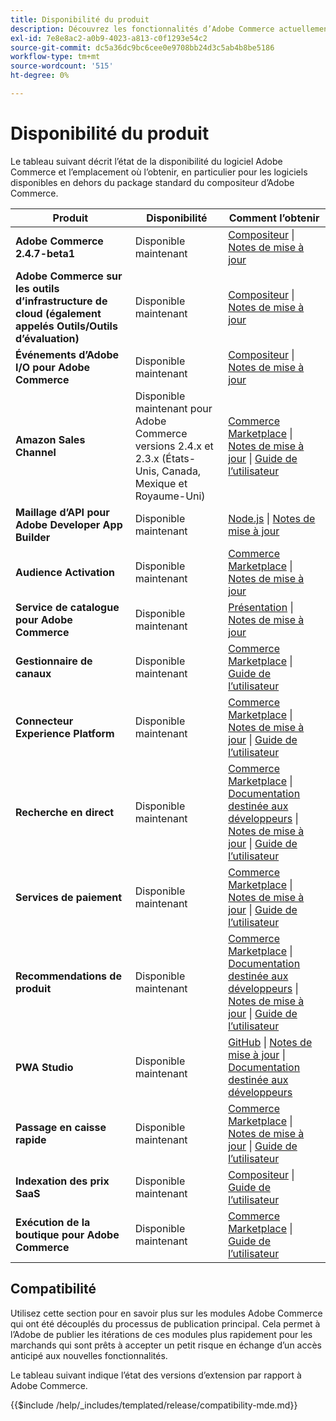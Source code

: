 ```yaml
---
title: Disponibilité du produit
description: Découvrez les fonctionnalités d’Adobe Commerce actuellement disponibles, comment y accéder et vérifiez leur compatibilité avec des versions Adobe Commerce spécifiques.
exl-id: 7e8e8ac2-a0b9-4023-a813-c0f1293e54c2
source-git-commit: dc5a36dc9bc6cee0e9708bb24d3c5ab4b8be5186
workflow-type: tm+mt
source-wordcount: '515'
ht-degree: 0%

---
```


# Disponibilité du produit

Le tableau suivant décrit l’état de la disponibilité du logiciel Adobe Commerce et l’emplacement où l’obtenir, en particulier pour les logiciels disponibles en dehors du package standard du compositeur d’Adobe Commerce.

| Produit | Disponibilité | Comment l’obtenir |
|-|-|-|
| **Adobe Commerce 2.4.7-beta1** | Disponible maintenant | [Compositeur](../installation/composer.md) \| [Notes de mise à jour](https://experienceleague.adobe.com/docs/commerce-operations/release/notes/adobe-commerce/2-4-7.html) |
| **Adobe Commerce sur les outils d’infrastructure de cloud (également appelés Outils/Outils d’évaluation)** | Disponible maintenant | [Compositeur](https://experienceleague.adobe.com/docs/commerce-cloud-service/user-guide/dev-tools/ece-tools/update-package.html) \| [Notes de mise à jour](https://experienceleague.adobe.com/docs/commerce-cloud-service/user-guide/release-notes/cloud-tools-suite.html) |
| **Événements d’Adobe I/O pour Adobe Commerce** | Disponible maintenant | [Compositeur](https://developer.adobe.com/commerce/events/get-started/installation/) \| [Notes de mise à jour](https://developer.adobe.com/commerce/events/get-started/release-notes/) |
| **Amazon Sales Channel** | Disponible maintenant pour Adobe Commerce versions 2.4.x et 2.3.x (États-Unis, Canada, Mexique et Royaume-Uni) | [Commerce Marketplace](https://marketplace.magento.com/magento-module-amazon.html) \| [Notes de mise à jour](https://experienceleague.adobe.com/docs/commerce-channels/amazon/release-notes.html) \| [Guide de l’utilisateur](https://experienceleague.adobe.com/docs/commerce-channels/amazon/overview.html) |
| **Maillage d’API pour Adobe Developer App Builder** | Disponible maintenant | [Node.js](https://developer.adobe.com/graphql-mesh-gateway/gateway/getting-started/) \| [Notes de mise à jour](https://developer.adobe.com/graphql-mesh-gateway/gateway/release-notes/) |
| **Audience Activation** | Disponible maintenant | [Commerce Marketplace](https://marketplace.magento.com/magento-audiences.html) \| [Notes de mise à jour](https://experienceleague.adobe.com/docs/commerce-admin/customers/audience-activation.html) |
| **Service de catalogue pour Adobe Commerce** | Disponible maintenant | [Présentation](https://experienceleague.adobe.com/docs/commerce-merchant-services/catalog-service/guide-overview.html) \| [Notes de mise à jour](https://experienceleague.adobe.com/docs/commerce-merchant-services/catalog-service/release-notes.html?lang=en) |
| **Gestionnaire de canaux** | Disponible maintenant | [Commerce Marketplace](https://marketplace.magento.com/magento-channel-manager.html) \| [Guide de l’utilisateur](https://experienceleague.adobe.com/docs/commerce-channels/channel-manager/intro-to-channel-manager/overview.html) |
| **Connecteur Experience Platform** | Disponible maintenant | [Commerce Marketplace](https://marketplace.magento.com/magento-experience-platform-connector.html) \| [Notes de mise à jour](https://experienceleague.adobe.com/docs/commerce-merchant-services/experience-platform-connector/release-notes.html?lang=en) \| [Guide de l’utilisateur](https://experienceleague.adobe.com/docs/commerce-merchant-services/experience-platform-connector/overview.html?lang=en) |
| **Recherche en direct** | Disponible maintenant | [Commerce Marketplace](https://marketplace.magento.com/magento-live-search.html) \| [Documentation destinée aux développeurs](https://developer.adobe.com/commerce/services/live-search/) \| [Notes de mise à jour](https://experienceleague.adobe.com/docs/commerce-merchant-services/live-search/release-notes.html) \| [Guide de l’utilisateur](https://experienceleague.adobe.com/docs/commerce-merchant-services/live-search/overview.html) |
| **Services de paiement** | Disponible maintenant | [Commerce Marketplace](https://marketplace.magento.com/magento-payment-services.html) \| [Notes de mise à jour](https://experienceleague.adobe.com/docs/commerce-merchant-services/payment-services/release-notes.html) \| [Guide de l’utilisateur](https://experienceleague.adobe.com/docs/commerce-merchant-services/payment-services/guide-overview.html) |
| **Recommendations de produit** | Disponible maintenant | [Commerce Marketplace](https://marketplace.magento.com/magento-product-recommendations.html) \| [Documentation destinée aux développeurs](https://devdocs.magento.com/recommendations/product-recs.html) \| [Notes de mise à jour](https://experienceleague.adobe.com/docs/commerce-merchant-services/product-recommendations/release-notes.html) \| [Guide de l’utilisateur](https://experienceleague.adobe.com/docs/commerce-merchant-services/product-recommendations/overview.html) |
| **PWA Studio** | Disponible maintenant | [GitHub](https://github.com/magento/pwa-studio) \| [Notes de mise à jour](https://github.com/magento/pwa-studio/releases) \| [Documentation destinée aux développeurs](https://developer.adobe.com/commerce/pwa-studio/) |
| **Passage en caisse rapide** | Disponible maintenant | [Commerce Marketplace](https://marketplace.magento.com/magento-quick-checkout.html) \| [Notes de mise à jour](https://experienceleague.adobe.com/docs/commerce-merchant-services/quick-checkout/release-notes.html) \| [Guide de l’utilisateur](https://experienceleague.adobe.com/docs/commerce-merchant-services/quick-checkout/overview.html) |
| **Indexation des prix SaaS** | Disponible maintenant | [Compositeur](https://experienceleague.adobe.com/docs/commerce-merchant-services/price-indexer/index.html#modules) \| [Guide de l’utilisateur](https://experienceleague.adobe.com/docs/commerce-merchant-services/price-indexer/index.html) |
| **Exécution de la boutique pour Adobe Commerce** | Disponible maintenant | [Commerce Marketplace](https://marketplace.magento.com/store-fulfillment-magento-walmart.html) \| [Guide de l’utilisateur](https://experienceleague.adobe.com/docs/commerce-merchant-services/store-fulfillment/introduction.html) |

## Compatibilité

Utilisez cette section pour en savoir plus sur les modules Adobe Commerce qui ont été découplés du processus de publication principal. Cela permet à l’Adobe de publier les itérations de ces modules plus rapidement pour les marchands qui sont prêts à accepter un petit risque en échange d’un accès anticipé aux nouvelles fonctionnalités.

Le tableau suivant indique l’état des versions d’extension par rapport à Adobe Commerce.

{{$include /help/_includes/templated/release/compatibility-mde.md}}
